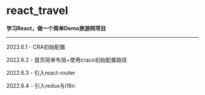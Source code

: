 # react_travel
**学习React，做一个简单Demo旅游网项目**

---


2022.6.1 - CRA初始配置


2022.6.2 - 首页简单布局+使用craco初始配置路径


2022.6.3 - 引入react-router


2022.6.4 - 引入redux与i18n

